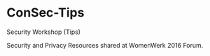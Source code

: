 # ConSec-Tips
Security Workshop (Tips)

Security and Privacy Resources shared at WomenWerk 2016 Forum.
